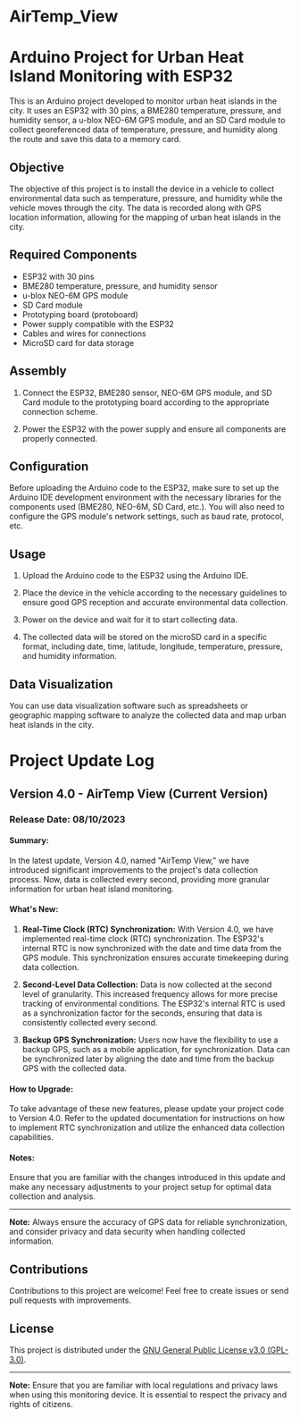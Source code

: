 # AirTemp_View
# Arduino Project for Urban Heat Island Monitoring with ESP32

This is an Arduino project developed to monitor urban heat islands in the city. It uses an ESP32 with 30 pins, a BME280 temperature, pressure, and humidity sensor, a u-blox NEO-6M GPS module, and an SD Card module to collect georeferenced data of temperature, pressure, and humidity along the route and save this data to a memory card.

## Objective

The objective of this project is to install the device in a vehicle to collect environmental data such as temperature, pressure, and humidity while the vehicle moves through the city. The data is recorded along with GPS location information, allowing for the mapping of urban heat islands in the city.

## Required Components

- ESP32 with 30 pins
- BME280 temperature, pressure, and humidity sensor
- u-blox NEO-6M GPS module
- SD Card module
- Prototyping board (protoboard)
- Power supply compatible with the ESP32
- Cables and wires for connections
- MicroSD card for data storage

## Assembly

1. Connect the ESP32, BME280 sensor, NEO-6M GPS module, and SD Card module to the prototyping board according to the appropriate connection scheme.

2. Power the ESP32 with the power supply and ensure all components are properly connected.

## Configuration

Before uploading the Arduino code to the ESP32, make sure to set up the Arduino IDE development environment with the necessary libraries for the components used (BME280, NEO-6M, SD Card, etc.). You will also need to configure the GPS module's network settings, such as baud rate, protocol, etc.

## Usage

1. Upload the Arduino code to the ESP32 using the Arduino IDE.

2. Place the device in the vehicle according to the necessary guidelines to ensure good GPS reception and accurate environmental data collection.

3. Power on the device and wait for it to start collecting data.

4. The collected data will be stored on the microSD card in a specific format, including date, time, latitude, longitude, temperature, pressure, and humidity information.

## Data Visualization

You can use data visualization software such as spreadsheets or geographic mapping software to analyze the collected data and map urban heat islands in the city.

# Project Update Log

## Version 4.0 - AirTemp View (Current Version)

### Release Date: 08/10/2023

#### Summary:

In the latest update, Version 4.0, named "AirTemp View," we have introduced significant improvements to the project's data collection process. Now, data is collected every second, providing more granular information for urban heat island monitoring.

#### What's New:

1. **Real-Time Clock (RTC) Synchronization:** With Version 4.0, we have implemented real-time clock (RTC) synchronization. The ESP32's internal RTC is now synchronized with the date and time data from the GPS module. This synchronization ensures accurate timekeeping during data collection.

2. **Second-Level Data Collection:** Data is now collected at the second level of granularity. This increased frequency allows for more precise tracking of environmental conditions. The ESP32's internal RTC is used as a synchronization factor for the seconds, ensuring that data is consistently collected every second.

3. **Backup GPS Synchronization:** Users now have the flexibility to use a backup GPS, such as a mobile application, for synchronization. Data can be synchronized later by aligning the date and time from the backup GPS with the collected data.

#### How to Upgrade:

To take advantage of these new features, please update your project code to Version 4.0. Refer to the updated documentation for instructions on how to implement RTC synchronization and utilize the enhanced data collection capabilities.

#### Notes:

Ensure that you are familiar with the changes introduced in this update and make any necessary adjustments to your project setup for optimal data collection and analysis.

---

**Note:** Always ensure the accuracy of GPS data for reliable synchronization, and consider privacy and data security when handling collected information.


## Contributions

Contributions to this project are welcome! Feel free to create issues or send pull requests with improvements.

## License

This project is distributed under the [GNU General Public License v3.0 (GPL-3.0)](LICENSE).

---

**Note:** Ensure that you are familiar with local regulations and privacy laws when using this monitoring device. It is essential to respect the privacy and rights of citizens.
